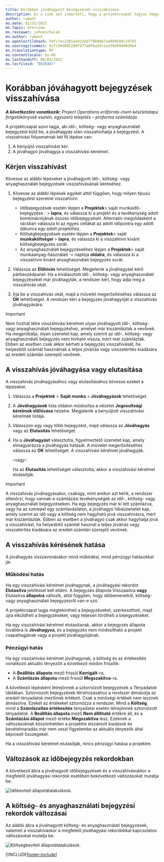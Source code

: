 ```yaml
---
title: Korábban jóváhagyott bejegyzések visszahívása
description: Ez a cikk azt ismerteti, hogy a projektcsapat tagjai hogyan kérhetik a korábban beküldött és jóváhagyott idő-, költség- és anyaghasználati rekordok visszahívását, és hogyan hagyhatják jóvá vagy utasíthatják el a projektmenedzser a visszahívási kérelmeket.
author: rumant
ms.date: 01/31/2021
ms.topic: overview
ms.reviewer: johnmichalak
ms.author: rumant
ms.openlocfilehash: 54fc7ac2301a4423ebf70b0b67ad489580c347b5
ms.sourcegitcommit: 6cfc50d89528df977a8f6a55c1ad39d99800d9b4
ms.translationtype: MT
ms.contentlocale: hu-HU
ms.lasthandoff: 06/03/2022
ms.locfileid: "8930367"
---
```

# <a name="recall-previously-approved-entries"></a>Korábban jóváhagyott bejegyzések visszahívása

_**A következőre vonatkozik:** Project Operations erőforrás-/nem készletalapú forgatókönyvek esetén, egyszerű telepítés – proforma számlázás_

A projektcsapat azon tagja, aki idő-, költség- vagy anyaghasználati bejegyzést küld be, a jóváhagyás után visszahívhatja a bejegyzést. A visszahívási folyamatnak két fő lépése van:

1. A benyújtó visszahívást kér.
2. A jóváhagyó jóváhagyja a visszahívási kérelmet.

## <a name="request-a-recall"></a>Kérjen visszahívást

Kövesse az alábbi lépéseket a jóváhagyott idő-, költség- vagy anyaghasználati bejegyzések visszahívásának kéréséhez.

1. Kövesse az alábbi lépések egyikét attól függően, hogy milyen típusú bejegyzést szeretne visszahívni:

    - Időbejegyzések esetén lépjen a **Projektek**\> saját munkaidő-bejegyzése **·** \> **lapra**, és válassza ki a projekt és a tevékenység adott kombinációjának összes időbejegyzését. Alternatív megoldásként a rácsban válassza ki az egyes cellákat az adott időpontra egy adott dátumra egy adott projekthez.
    - Költségbejegyzések esetén lépjen a **Projektek**\> saját **munkaköltségei** \> **lapra**, és válassza ki a visszahívni kívánt költségbejegyzés sorát.
    - Az anyaghasználati bejegyzésekhez lépjen a **Projektek**\> saját munkaanyag-használati **·**\> naplója **oldalra**, és válassza ki a visszahívni kívánt anyaghasználati bejegyzés sorát.

2. Válassza az **Előhívás** lehetőséget. Megjelenik a jóváhagyást kérő párbeszédpanel. Ha a kiválasztott idő-, költség- vagy anyaghasználati bejegyzéseket már jóváhagyták, a rendszer kéri, hogy adja meg a visszahívás okát.
3. Írja be a visszahívás okát, majd a művelet megerősítéséhez válassza az **OK** lehetőséget. A rendszer kéri a bejegyzés jóváhagyóját a visszahívás jóváhagyására.

> [!IMPORTANT]
> Nem hozhat létre visszahívási kérelmet olyan jóváhagyott idő-, költség- vagy anyaghasználati bejegyzéshez, amelyet már kiszámláztak a vevőnek. Ha megpróbálja, olyan üzenetet kap, amely szerint az idő-, költség- vagy anyaghasználati bejegyzés nem hívható vissza, mert már számlázták. Ebben az esetben csak akkor kérheti a bejegyzés visszahívását, ha helyesbítő számlát használnak a teljes jóváírás vagy visszatérítés kiadására az eredeti számlán szereplő vevőnek.

## <a name="approve-or-reject-a-recall-request"></a>A visszahívás jóváhagyása vagy elutasítása

A visszahívás jóváhagyásához vagy elutasításához kövesse ezeket a lépéseket.

1. Válassza a **Projektek** \> **Saját munka** \> **Jóváhagyások** lehetőséget.
2. A **Jóváhagyások** lista oldalon módosítsa a nézetet **Jogosultsági kérelmek előhívása** nézetre. Megjelenik a benyújtott visszahívási kérelmek listája.
3. Válasszon egy vagy több bejegyzést, majd válassza az **Jóváhagyás** vagy az **Elutasítás** lehetőséget.
4. Ha a **Jóváhagyást** választotta, figyelmeztető üzenetet kap, amely elmagyarázza a jóváhagyás hatását. A művelet megerősítéséhez válassza az **OK** lehetőséget. A visszahívási kérelmet jóváhagyják.

    –vagy–

    Ha az **Elutasítás** lehetőséget választotta, akkor a visszahívási kérelmet elutasítják.

> [!IMPORTANT]
> A visszahívás jóváhagyásakor, csakúgy, mint amikor azt kérik, a rendszer ellenőrzi, hogy vannak-e számlázási tevékenységek az idő-, költség- vagy anyaghasználati bejegyzéseken. Ha egy bejegyzés már ki lett számlázva, vagy ha az szerepel egy számlavázlaton, a jóváhagyó hibaüzenetet kap, amely szerint az idő vagy a költség nem hagyható jóvá visszahívásra, mert már kiszámlázták. Ebben az esetben a jóváhagyó csak akkor hagyhatja jóvá a visszahívást, ha helyesbítő számlát használ a teljes jóváírás vagy visszatérítés kiadására az eredeti számlán szereplő vevőnek.

## <a name="impact-of-a-recall-request"></a>A visszahívás kérésének hatása

A jóváhagyás visszavonásakor mind működési, mind pénzügyi hatásokkal jár.

### <a name="operational-impact"></a>Működési hatás

Ha egy visszahívási kérelmet jóváhagynak, a jóváhagyási rekordot **Elutasítva** jelöléssel kell ellátni. A bejegyzés állapota Visszaadva **vagy** Elutasítva **állapotra** változik, attól függően, hogy időbemenetről, költség- vagy anyaghasználati bejegyzésről van-e szó.

A projektcsapat tagja megtekintheti a bejegyzéseket, szerkesztheti, majd újra elküldheti a bejegyzéseket, vagy teljesen törölheti a bejegyzéseket.

Ha egy visszahívási kérelmet elutasítanak, akkor a bejegyzés állapota továbbra is **Jóváhagyva**, és a bejegyzés nem módosítható a projekt csapattagjának vagy a projekt jóváhagyójának.

### <a name="financial-impact"></a>Pénzügyi hatás

Ha egy visszahívási kérelmet jóváhagynak, a költség és az értékesítés vonatkozó aktuális tényezőit a következő módon frissítik:

- A **Beállítás állapota** mező frissül **Korrigált**-ra.
- A **Számlázás állapota** mező frissül **Megszakítva**-ra.

A következő lépésként létrejönnek a sztornózott bejegyzések a Tényadatok táblában. Sztornózott bejegyzések létrehozásához a rendszer átmásolja az eredeti tényadatok mezőinek értékeit. Csak a minőségi értékek nem lesznek átmásolva. Ezeket az értékeket sztornózza a rendszer. Mind a **Költség**, mind a **Számlázatlan értékesítés** tényadatai esetén létrejönnek sztornózott tényadatok. A **Beállítás állapota** mező **Nem állítható** értékre áll, és a **Számlázási állapot** mező értéke **Megszakítva** lesz. Ezeknek a változásoknak köszönhetően a projektre elszámolt kiadások és bevételmaradás már nem veszi figyelembe az aktuális tényezők által képviselt összegeket.

Ha a visszahívási kérelmet elutasítják, nincs pénzügyi hatása a projektre.

## <a name="changes-to-time-entry-records"></a>Változások az időbejegyzés rekordokban

A következő ábra a jóváhagyott időbejegyzések és a visszahívásukkor a megfelelő jóváhagyási rekordok esetében bekövetkező változásokat mutatja be.

![Időbeviteli állapotátalakulások.](media/TimeEntryStateTransitions.png)

## <a name="changes-to-expense-and-material-usage-entry-records"></a>A költség- és anyaghasználati bejegyzési rekordok változásai

Az alábbi ábra a jóváhagyott költség- és anyaghasználati bejegyzések, valamint a visszahíváskor a megfelelő jóváhagyási rekordokkal kapcsolatos változásokat mutatja be.

![Költségbeviteli állapotátalakulások.](media/ExpenseEntryStateTransitions.png)

[!INCLUDE[footer-include](../includes/footer-banner.md)]

